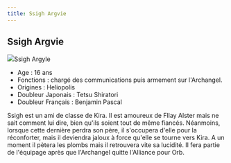 ```yaml
---
title: Ssigh Argvie
---
```


Ssigh Argvie
------------

![](/images/stories/saga/gundamseed/images/sai/ssigh.jpg)Ssigh Argyle   
- Age : 16 ans   
- Fonctions : chargé des communications puis armement sur l'Archangel.   
- Origines : Heliopolis   
- Doubleur Japonais : Tetsu Shiratori   
- Doubleur Français : Benjamin Pascal


Ssigh est un ami de classe de Kira. Il est amoureux de Fllay Alster mais ne sait comment lui dire, bien qu'ils soient tout de même fiancés. Néanmoins, lorsque cette dernière perdra son père, il s'occupera d'elle pour la réconforter, mais il deviendra jaloux à force qu'elle se tourne vers Kira. A un moment il pètera les plombs mais il retrouvera vite sa lucidité. Il fera partie de l'équipage après que l'Archangel quitte l'Alliance pour Orb.

